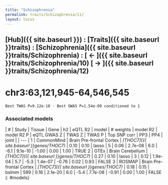```yaml
---
title: "Schizophrenia"
permalink: traits/Schizophrenia/11/ 
layout: locus
---
```


## [Hub]({{ site.baseurl }}) : [Traits]({{ site.baseurl }}traits) : [Schizophrenia]({{ site.baseurl }}traits/Schizophrenia) :  [ ← ]({{ site.baseurl }}traits/Schizophrenia/10)  [ → ]({{ site.baseurl }}traits/Schizophrenia/12)

# chr3:63,121,945-64,546,545

`Best TWAS P=9.12e-10 · Best GWAS P=1.54e-09 conditioned to 1`

<script>
Plotly.d3.csv("../11.cond.csv", function(data){ processData(data) } );
</script><div id="graph"></div>

### Associated models

| # | Study | Tissue | Gene | h2 | eQTL R2 | model | # weights | model R2 | model R2 P | eQTL GWAS Z | TWAS Z | TWAS P | Top SNP corr | PP3 | PP4 | joint |
| --- |
1 | CommonMind | Brain Pre-frontal Cortex | *[THOC7]({{ site.baseurl }}genes/THOC7)* | 0.10 | 0.10 | lasso |   5 | 0.06 | 2.7e-08 | 6.0 | -6.1 | 9.1e-10 | -1.00 | 0.00 | 1.00 |  TRUE
2 | GTEx | Brain Cerebellum | *[THOC7]({{ site.baseurl }}genes/THOC7)* | 0.27 | 0.10 | lasso |   3 | 0.12 | 1.9e-04 | 5.7 | -5.3 | 1.4e-07 | -0.76 | 0.02 | 0.93 | FALSE
3 | ROSMAP | Brain Pre-frontal Cortex | *[THOC7]({{ site.baseurl }}genes/THOC7)* | 0.18 | 0.15 | bslmm | 599 | 0.16 | 2.1e-20 | 6.0 | -5.4 | 7.7e-08 | -0.91 | 0.00 | 1.00 | FALSE
{: #models}

